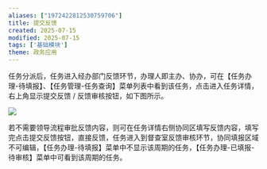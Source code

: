 ```yaml
---
aliases: ["1972422812530759706"]
title: 提交反馈
created: 2025-07-15
modified: 2025-07-15
tags: ['基础模块']
theme: 政务应用
---
```


任务分派后，任务进入经办部门反馈环节，办理人即主办、协办，可在【任务办理-待填报】、【任务管理-任务查询】菜单列表中看到该任务，点击进入任务详情，右上角显示提交反馈 / 反馈审核按钮，如下图所示。

![](https://myhelpdoc.oss-cn-heyuan.aliyuncs.com/mdimages/ecc47ed263029d7b79926217b3bcb8d7.jpg)

若不需要领导流程审批反馈内容，则可在任务详情右侧协同区填写反馈内容，填写完点击提交反馈按钮，直接反馈，任务进入到督查室反馈审核环节，协同填报区域不可编辑，【任务办理-待填报】菜单中不显示该周期的任务，【任务办理-已填报-待审核】菜单中可看到该周期的任务。

